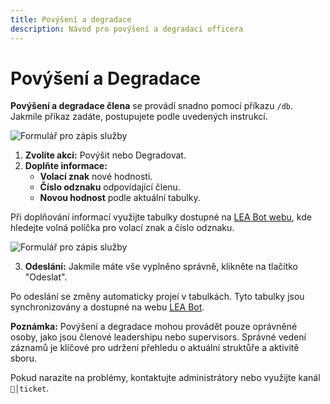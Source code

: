 ```yaml
---
title: Povýšení a degradace
description: Návod pro povýšení a degradaci officera
---
```


# Povýšení a Degradace

**Povýšení a degradace člena** se provádí snadno pomocí příkazu `/db`. Jakmile příkaz zadáte, postupujete podle uvedených instrukcí.

![Formulář pro zápis služby](/media/assets/bot/povýšení.png)

1. **Zvolíte akci:** Povýšit nebo Degradovat.
2. **Doplňte informace:**
   - **Volací znak** nové hodnosti.
   - **Číslo odznaku** odpovídající členu.
   - **Novou hodnost** podle aktuální tabulky.

Při doplňování informací využijte tabulky dostupné na [LEA Bot webu](https://leabot.petyxbron.cz), kde hledejte volná políčka pro volací znak a číslo odznaku.

![Formulář pro zápis služby](/media/assets/bot/povýšení2.png)

3. **Odeslání:** Jakmile máte vše vyplněno správně, klikněte na tlačítko "Odeslat".

Po odeslání se změny automaticky projeí v tabulkách. Tyto tabulky jsou synchronizovány a dostupné na webu [LEA Bot](https://leabot.petyxbron.cz).

**Poznámka:** Povýšení a degradace mohou provádět pouze oprávněné osoby, jako jsou členové leadershipu nebo supervisors. Správné vedení záznamů je klíčové pro udržení přehledu o aktuální struktůře a aktivitě sboru.

Pokud narazíte na problémy, kontaktujte administrátory nebo využijte kanál `📨│ticket`.
